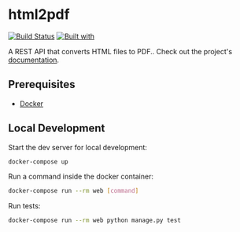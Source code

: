 # html2pdf

[![Build Status](https://travis-ci.org/YauheniSobaleu/html2pdf.svg?branch=master)](https://travis-ci.org/YauheniSobaleu/html2pdf)
[![Built with](https://img.shields.io/badge/Built_with-Cookiecutter_Django_Rest-F7B633.svg)](https://github.com/agconti/cookiecutter-django-rest)

A REST API that converts HTML files to PDF.. Check out the project's [documentation](http://YauheniSobaleu.github.io/html2pdf/).

## Prerequisites

- [Docker](https://docs.docker.com/docker-for-mac/install/)  

## Local Development

Start the dev server for local development:

```bash
docker-compose up
```

Run a command inside the docker container:

```bash
docker-compose run --rm web [command]
```

Run tests:

```bash
docker-compose run --rm web python manage.py test
```
